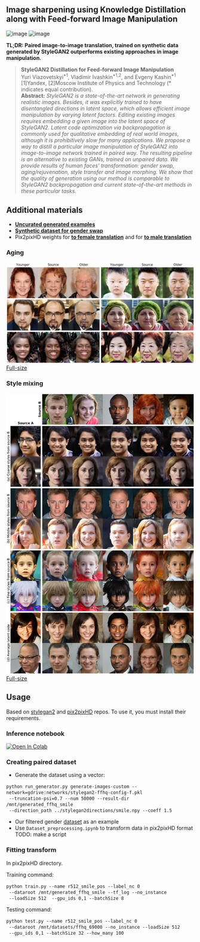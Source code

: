 ## Image sharpening using Knowledge Distillation along with Feed-forward Image Manipulation

<img width="607" height="261" alt="image" src="https://github.com/user-attachments/assets/6061dcf9-cce8-4fc4-ae9e-a35248e0d87d" />
<img width="606" height="198" alt="image" src="https://github.com/user-attachments/assets/4d5ae321-1851-446a-a935-645feed5099c" />



**TL;DR: Paired image-to-image translation, trained on synthetic data generated by StyleGAN2 outperforms existing approaches in image manipulation.**

> **StyleGAN2 Distillation for Feed-forward Image Manipulation**<br>
> Yuri Viazovetskyi<sup>*1</sup>, Vladimir Ivashkin<sup>*1,2</sup>, and Evgeny
 Kashin<sup>*1</sup> <br>
> [1]Yandex, [2]Moscow Institute of Physics and Technology (\* indicates equal
> contribution).<br>
> **Abstract:** *StyleGAN2 is a state-of-the-art network in generating
 realistic images. Besides, it was explicitly trained to have disentangled directions in latent space, which allows efficient image manipulation by varying latent factors. Editing existing images requires embedding a given image into the latent space of StyleGAN2. Latent code optimization via backpropagation is commonly used for qualitative embedding of real world images, although it is prohibitively slow for many applications. We propose a way to distill a particular image manipulation of StyleGAN2 into image-to-image network trained in paired way. The resulting pipeline is an alternative to existing GANs, trained on unpaired data. We provide results of human faces’ transformation: gender swap, aging/rejuvenation, style transfer and image morphing. We show that the quality of generation using our method is comparable to StyleGAN2 backpropagation and current state-of-the-art methods in these particular tasks.*

## Additional materials
- [**Uncurated generated examples**](https://drive.google.com/open?id=1RwMUjvYVz-1TGHjrhUn8512HsGWBSmEk)
- [**Synthetic dataset for gender swap**](https://drive.google.com/file/d/1gBgiWYPgm_NRrwWk8bMKdiFQ7FXTFi1s/view?usp=sharing)
- Pix2pixHD weights for [**to female translation**](https://drive.google.com/file/d/1frJERJr0WM_R38LnSFQ6XjGQtcXnLco1/view?usp=sharing) and for [**to male translation**](https://drive.google.com/file/d/1-6J1CYLsIysk38X9DNN23lIcnvOr8aYh/view?usp=sharing)

### Aging
![Aging](./imgs/aging.jpg)<br>
[Full-size](https://drive.google.com/open?id=1MmY8yZbu0K_CH3dX30Yz-jMkd8C9xIuo)

### Style mixing
![Style mixing](./imgs/style_mixing.jpg)<br>
[Full-size](https://drive.google.com/open?id=1bYNOXDUC84muncjtFY6visatyyICBTDE)

## Usage
Based on [stylegan2](https://github.com/NVlabs/stylegan2) and 
[pix2pixHD](https://github.com/NVIDIA/pix2pixHD) repos. To use it, you must
 install their requirements.
 
### Inference notebook
[![Open In Colab](https://colab.research.google.com/assets/colab-badge.svg)](https://colab.research.google.com/github/EvgenyKashin/stylegan2-distillation/blob/master/Model_infer.ipynb)

### Creating paired dataset
- Generate the dataset using a vector:
```
python run_generator.py generate-images-custom --network=gdrive:networks/stylegan2-ffhq-config-f.pkl
 --truncation-psi=0.7 --num 50000 --result-dir /mnt/generated_ffhq_smile
 --direction_path ../stylegan2directions/smile.npy --coeff 1.5
```
- Our filtered gender 
[dataset](https://drive.google.com/file/d/1gBgiWYPgm_NRrwWk8bMKdiFQ7FXTFi1s/view?usp=sharing) 
as an example
- Use `Dataset_preprocessing.ipynb` to transform data in pix2pixHD format
 TODO: make a script

### Fitting transform
In pix2pixHD directory.

Training command:
```
python train.py --name r512_smile_pos --label_nc 0
 --dataroot /mnt/generated_ffhq_smile --tf_log --no_instance
 --loadSize 512  --gpu_ids 0,1 --batchSize 8
```
Testing command:
```
python test.py --name r512_smile_pos --label_nc 0
 --dataroot /mnt/datasets/ffhq_69000 --no_instance --loadSize 512
 --gpu_ids 0,1 --batchSize 32 --how_many 100
```




